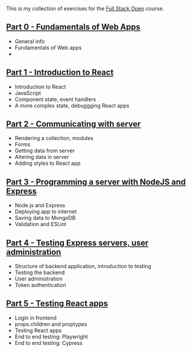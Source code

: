 This is my collection of exercises for the [Full Stack Open](https://fullstackopen.com/en/) course.

## [Part 0 - Fundamentals of Web Apps ](part0/)  
* General info
* Fundamentals of Web apps
* 
## [Part 1 - Introduction to React ](part1/)  
* Introduction to React
* JavaScript
* Component state, event handlers
* A more complex state, debuggging React apps
## [Part 2 - Communicating with server ](part2/)  
* Rendering a collection, modules
* Forms
* Getting data from server
* Altering data in server
* Adding styles to React app
## [Part 3 - Programming a server with NodeJS and Express ](part3/)  
* Node.js and Express
* Deploying app to internet
* Saving data to MongoDB
* Validation and ESLint
## [Part 4 - Testing Express servers, user administration ](part4/)  
* Structure of backend application, introduction to testing
* Testing the backend
* User administration
* Token authentication
## [Part 5 - Testing React apps ](part5/)  
* Login in frontend
* props.children and proptypes
* Testing React apps
* End to end testing: Playwright
* End to end testing: Cypress


